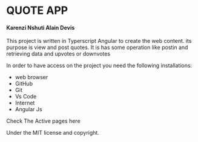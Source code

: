 # QUOTE APP
#### Karenzi Nshuti Alain Devis

This project is written in Typerscript Angular to create the web content. its purpose is view and post quotes.
It is has some operation like postin and retrieving data and upvotes or downvotes

In order to have access on the project you need the following installations:
* web browser
* GitHub
* Git
* Vs Code
* Internet
* Angular Js

Check The Active pages here 

Under the MIT license and copyright.